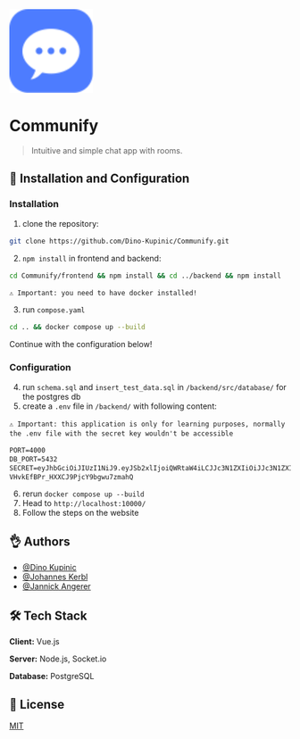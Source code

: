<img src="frontend/src/assets/img/CommunifyLogo.svg" alt="Image"  height="150" />

# Communify

> Intuitive and simple chat app with rooms.

## 🥳 Installation and Configuration

### Installation
1. clone the repository:
```bash
git clone https://github.com/Dino-Kupinic/Communify.git
```
2. `npm install` in frontend and backend:
```bash
cd Communify/frontend && npm install && cd ../backend && npm install
```
`⚠️ Important: you need to have docker installed!`

3. run `compose.yaml`
```bash
cd .. && docker compose up --build
```
Continue with the configuration below!

### Configuration
4. run `schema.sql` and `insert_test_data.sql` in `/backend/src/database/` for the postgres db
5. create a `.env` file in `/backend/` with following content:
   
`⚠️ Important: this application is only for learning purposes, normally the .env file with the secret key wouldn't be accessible`
```env
PORT=4000
DB_PORT=5432
SECRET=eyJhbGciOiJIUzI1NiJ9.eyJSb2xlIjoiQWRtaW4iLCJJc3N1ZXIiOiJJc3N1ZXIiLCJVc2VybmFtZSI6IkphdmFJblVzZSIsImV4cCI6MTY5NzIyMzY4NiwiaWF0IjoxNjk3MjIzNjg2fQ.MRdk7L642ry-VHvkEfBPr_HXXCJ9PjcY9bgwu7zmahQ
```
6. rerun `docker compose up --build`
7. Head to `http://localhost:10000/`
8. Follow the steps on the website
   
## 👌 Authors

- [@Dino Kupinic](https://www.github.com/Dino-Kupinic)
- [@Johannes Kerbl](https://www.github.com/JKerbl)
- [@Jannick Angerer](https://www.github.com/Neuery17Alt)

## 🛠️ Tech Stack

**Client:** Vue.js

**Server:** Node.js, Socket.io

**Database:** PostgreSQL 

## 🍿 License

[MIT](https://choosealicense.com/licenses/mit/)


